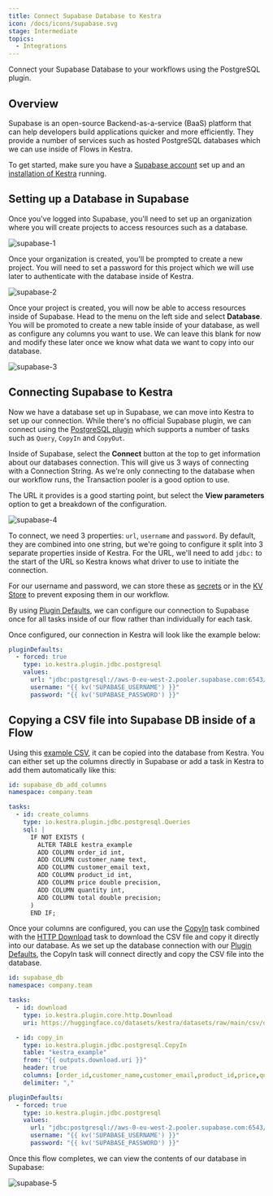 ```yaml
---
title: Connect Supabase Database to Kestra
icon: /docs/icons/supabase.svg
stage: Intermediate
topics:
  - Integrations
---
```


Connect your Supabase Database to your workflows using the PostgreSQL plugin.

## Overview

Supabase is an open-source Backend-as-a-service (BaaS) platform that can help developers build applications quicker and more efficiently. They provide a number of services such as hosted PostgreSQL databases which we can use inside of Flows in Kestra.

To get started, make sure you have a [Supabase account](https://supabase.com/) set up and an [installation of Kestra](../02.installation/index.md) running.

## Setting up a Database in Supabase

Once you've logged into Supabase, you'll need to set up an organization where you will create projects to access resources such as a database. 

![supabase-1](/docs/how-to-guides/supabase-db/supabase-1.png)

Once your organization is created, you'll be prompted to create a new project. You will need to set a password for this project which we will use later to authenticate with the database inside of Kestra.

![supabase-2](/docs/how-to-guides/supabase-db/supabase-2.png)

Once your project is created, you will now be able to access resources inside of Supabase. Head to the menu on the left side and select **Database**. You will be promoted to create a new table inside of your database, as well as configure any columns you want to use. We can leave this blank for now and modify these later once we know what data we want to copy into our database.

![supabase-3](/docs/how-to-guides/supabase-db/supabase-3.png)

## Connecting Supabase to Kestra

Now we have a database set up in Supabase, we can move into Kestra to set up our connection. While there's no official Supabase plugin, we can connect using the [PostgreSQL plugin](/plugins/plugin-jdbc-postgres) which supports a number of tasks such as `Query`, `CopyIn` and `CopyOut`.

Inside of Supabase, select the **Connect** button at the top to get information about our databases connection. This will give us 3 ways of connecting with a Connection String. As we're only connecting to the database when our workflow runs, the Transaction pooler is a good option to use. 

The URL it provides is a good starting point, but select the **View parameters** option to get a breakdown of the configuration.

![supabase-4](/docs/how-to-guides/supabase-db/supabase-4.png)

To connect, we need 3 properties: `url`, `username` and `password`. By default, they are combined into one string, but we're going to configure it split into 3 separate properties inside of Kestra. For the URL, we'll need to add `jdbc:` to the start of the URL so Kestra knows what driver to use to initiate the connection.

For our username and password, we can store these as [secrets](../05.concepts/04.secret.md) or in the [KV Store](../05.concepts/05.kv-store.md) to prevent exposing them in our workflow.

By using [Plugin Defaults](../04.workflow-components/09.plugin-defaults.md), we can configure our connection to Supabase once for all tasks inside of our flow rather than individually for each task.

Once configured, our connection in Kestra will look like the example below:

```yaml
pluginDefaults:
  - forced: true
    type: io.kestra.plugin.jdbc.postgresql
    values:
      url: "jdbc:postgresql://aws-0-eu-west-2.pooler.supabase.com:6543/postgres"
      username: "{{ kv('SUPABASE_USERNAME') }}"
      password: "{{ kv('SUPABASE_PASSWORD') }}"
```

## Copying a CSV file into Supabase DB inside of a Flow

Using this [example CSV](https://huggingface.co/datasets/kestra/datasets/raw/main/csv/orders.csv), it can be copied into the database from Kestra. You can either set up the columns directly in Supabase or add a task in Kestra to add them automatically like this:

```yaml
id: supabase_db_add_columns
namespace: company.team

tasks:
  - id: create_columns
    type: io.kestra.plugin.jdbc.postgresql.Queries
    sql: |
      IF NOT EXISTS (
        ALTER TABLE kestra_example
        ADD COLUMN order_id int,
        ADD COLUMN customer_name text,
        ADD COLUMN customer_email text,
        ADD COLUMN product_id int,
        ADD COLUMN price double precision,
        ADD COLUMN quantity int,
        ADD COLUMN total double precision;
      )
      END IF;
```

Once your columns are configured, you can use the [CopyIn](/plugins/plugin-jdbc-postgres/io.kestra.plugin.jdbc.postgresql.copyin) task combined with the [HTTP Download](/plugins/core/http/io.kestra.plugin.core.http.download) task to download the CSV file and copy it directly into our database. As we set up the database connection with our [Plugin Defaults](#connecting-supabase-to-kestra), the CopyIn task will connect directly and copy the CSV file into the database.

```yaml
id: supabase_db
namespace: company.team

tasks:
  - id: download
    type: io.kestra.plugin.core.http.Download
    uri: https://huggingface.co/datasets/kestra/datasets/raw/main/csv/orders.csv

  - id: copy_in
    type: io.kestra.plugin.jdbc.postgresql.CopyIn
    table: "kestra_example"
    from: "{{ outputs.download.uri }}"
    header: true
    columns: [order_id,customer_name,customer_email,product_id,price,quantity,total]
    delimiter: ","

pluginDefaults:
  - forced: true
    type: io.kestra.plugin.jdbc.postgresql
    values:
      url: "jdbc:postgresql://aws-0-eu-west-2.pooler.supabase.com:6543/postgres"
      username: "{{ kv('SUPABASE_USERNAME') }}"
      password: "{{ kv('SUPABASE_PASSWORD') }}"
```

Once this flow completes, we can view the contents of our database in Supabase:

![supabase-5](/docs/how-to-guides/supabase-db/supabase-5.png)
